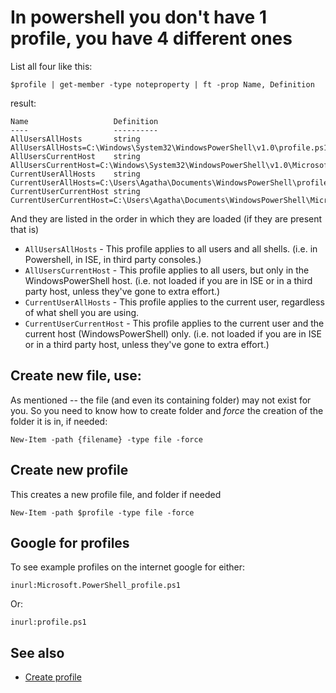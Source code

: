 ﻿# In powershell you don't have 1 profile, you have 4 different ones

List all four like this:

	$profile | get-member -type noteproperty | ft -prop Name, Definition

result:

```plaintext
Name                   Definition
----                   ----------
AllUsersAllHosts       string AllUsersAllHosts=C:\Windows\System32\WindowsPowerShell\v1.0\profile.ps1
AllUsersCurrentHost    string AllUsersCurrentHost=C:\Windows\System32\WindowsPowerShell\v1.0\Microsoft.PowerShell_profile.ps1
CurrentUserAllHosts    string CurrentUserAllHosts=C:\Users\Agatha\Documents\WindowsPowerShell\profile.ps1
CurrentUserCurrentHost string CurrentUserCurrentHost=C:\Users\Agatha\Documents\WindowsPowerShell\Microsoft.PowerShell_profile.ps1
```

And they are listed in the order in which they are loaded (if they are present that is)

- `AllUsersAllHosts` - This profile applies to all users and all shells. (i.e. in Powershell, in ISE, in third party consoles.)
- `AllUsersCurrentHost` - This profile applies to all users, but only in the WindowsPowerShell host. (i.e. not loaded if you are in ISE or in a third party host, unless they've gone to extra effort.)
- `CurrentUserAllHosts` - This profile applies to the current user, regardless of what shell you are using.
- `CurrentUserCurrentHost` - This profile applies to the current user and the current host (WindowsPowerShell) only. (i.e. not loaded if you are in ISE or in a third party host, unless they've gone to extra effort.)

## Create new file, use:

As mentioned -- the file (and even its containing folder) may not exist for you. So you need to know how to create folder and *force* the creation of the folder it is in, if needed:

	New-Item -path {filename} -type file -force

## Create new profile

This creates a new profile file, and folder if needed

	New-Item -path $profile -type file -force

## Google for profiles

To see example profiles on the internet google for either:

	inurl:Microsoft.PowerShell_profile.ps1

Or:

	inurl:profile.ps1

## See also

- [Create profile](create_profile.md)
